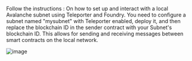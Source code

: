 Follow the instructions :
On how to set up and interact with a local Avalanche subnet using Teleporter and Foundry. You need to configure a subnet named "mysubnet" with Teleporter enabled, deploy it, and then replace the blockchain ID in the sender contract with your Subnet's blockchain ID. This allows for sending and receiving messages between smart contracts on the local network.

![image](https://github.com/Jojo991/BlockChain-BUILDH3R/assets/5211212/4bef0f77-91a9-4982-ae73-9465481850a5)
